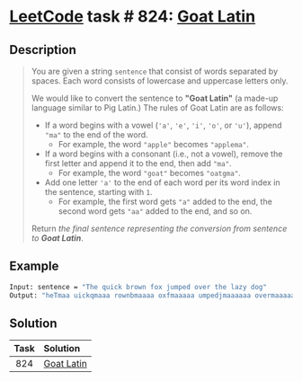 # [LeetCode][leetcode] task # 824: [Goat Latin][task]

Description
-----------

> You are given a string `sentence` that consist of words separated by spaces.
> Each word consists of lowercase and uppercase letters only.
> 
> We would like to convert the sentence to **"Goat Latin"** (a made-up language similar to Pig Latin.)
> The rules of Goat Latin are as follows:
> * If a word begins with a vowel (`'a'`, `'e'`, `'i'`, `'o'`, or `'u'`), append `"ma"` to the end of the word.
>   * For example, the word `"apple"` becomes `"applema"`.
> * If a word begins with a consonant (i.e., not a vowel), remove the first letter and append it to the end, then add `"ma"`.
>   * For example, the word `"goat"` becomes `"oatgma"`.
> * Add one letter `'a'` to the end of each word per its word index in the sentence, starting with `1`.
>   * For example, the first word gets `"a"` added to the end, the second word gets `"aa"` added to the end, and so on.
>
> Return _the final sentence representing the conversion from sentence to **Goat Latin**_.

Example
-------

```sh
Input: sentence = "The quick brown fox jumped over the lazy dog"
Output: "heTmaa uickqmaaa rownbmaaaa oxfmaaaaa umpedjmaaaaaa overmaaaaaaa hetmaaaaaaaa azylmaaaaaaaaa ogdmaaaaaaaaaa"
```

Solution
--------

| Task | Solution               |
|:----:|:-----------------------|
| 824  | [Goat Latin][solution] |


[leetcode]: <http://leetcode.com/>
[task]: <https://leetcode.com/problems/goat-latin/>
[solution]: <https://github.com/wellaxis/praxis-leetcode/blob/main/src/main/java/com/witalis/praxis/leetcode/task/h9/p824/option/Practice.java>
